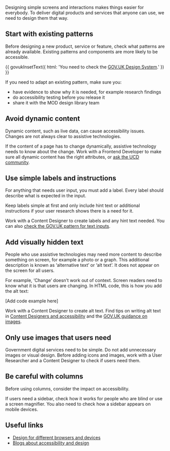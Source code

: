 Designing simple screens and interactions makes things easier for everybody. To deliver digital products and services that anyone can use, we need to design them that way.

## Start with existing patterns

Before designing a new product, service or feature, check what patterns are already available. Existing patterns and components are more likely to be accessible.

{{ govukInsetText({
  html: 'You need to check the <a href="https://design-system.service.gov.uk" rel="external nofollow">GOV.UK Design System</a>.'
}) }}

If you need to adapt an existing pattern, make sure you:

- have evidence to show why it is needed, for example research findings
- do accessibility testing before you release it
- share it with the MOD design library team

## Avoid dynamic content

Dynamic content, such as live data, can cause accessibility issues. Changes are not always clear to assistive technologies.

If the content of a page has to change dynamically, assistive technology needs to know about the change. Work with a Frontend Developer to make sure all dynamic content has the right attributes, or [ask the UCD community](/your-community/user-centred-design).

## Use simple labels and instructions

For anything that needs user input, you must add a label. Every label should describe what is expected in the input.

Keep labels simple at first and only include hint text or additional instructions if your user research shows there is a need for it.

Work with a Content Designer to create labels and any hint text needed. You can also [check the GOV.UK pattern for text inputs](https://design-system.service.gov.uk/components/text-input).

## Add visually hidden text

People who use assistive technologies may need more content to describe something on screen, for example a photo or a graph. This additional description is known as ‘alternative text’ or ‘alt text’. It does not appear on the screen for all users.

For example, ‘Change’ doesn’t work out of context. Screen readers need to know what it is that users are changing. In HTML code, this is how you add the alt text:

[Add code example here]

Work with a Content Designer to create alt text. Find tips on writing alt text in [Content Designers and accessibility](/accessibility/content-designers) and the [GOV.UK guidance on images](https://design-system.service.gov.uk/styles/images).

## Only use images that users need

Government digital services need to be simple. Do not add unnecessary images or visual design. Before adding icons and images, work with a User Researcher and a Content Designer to check if users need them.

## Be careful with columns

Before using columns, consider the impact on accessibility.

If users need a sidebar, check how it works for people who are blind or use a screen magnifier. You also need to check how a sidebar appears on mobile devices.

## Useful links

- [Design for different browsers and devices](https://www.gov.uk/service-manual/technology/designing-for-different-browsers-and-devices)
- [Blogs about accessibility and design](https://www.craigabbott.co.uk/blog)